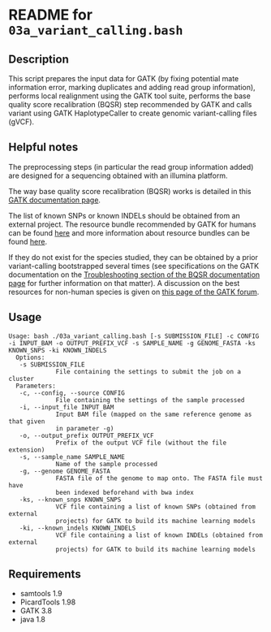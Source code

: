 README for ``03a_variant_calling.bash``
=======================================

Description
-----------

This script prepares the input data for GATK (by fixing potential mate information error, marking duplicates and adding read group information), performs local realignment using the GATK tool suite, performs the base quality score recalibration (BQSR) step recommended by GATK and calls variant using GATK HaplotypeCaller to create genomic variant-calling files (gVCF).


Helpful notes
-------------

The preprocessing steps (in particular the read group information added) are designed for a sequencing obtained with an illumina platform.

The way base quality score recalibration (BQSR) works is detailed in this [GATK documentation page](https://software.broadinstitute.org/gatk/documentation/article.php?id=44).

The list of known SNPs or known INDELs should be obtained from an external project. The resource bundle recommended by GATK for humans can be found [here](https://software.broadinstitute.org/gatk/download/bundle) and more information about resource bundles can be found [here](https://gatkforums.broadinstitute.org/gatk/discussion/11017/resource-bundle).

If they do not exist for the species studied, they can be obtained by a prior variant-calling bootstrapped several times (see specifications on the GATK documentation on the [Troubleshooting section of the BQSR documentation page](https://software.broadinstitute.org/gatk/documentation/article.php?id=44#Troubleshooting) for further information on that matter).
A discussion on the best resources for non-human species is given on [this page of the GATK forum](https://gatkforums.broadinstitute.org/gatk/discussion/1243).


Usage
-----

```
Usage: bash ./03a_variant_calling.bash [-s SUBMISSION_FILE] -c CONFIG -i INPUT_BAM -o OUTPUT_PREFIX_VCF -s SAMPLE_NAME -g GENOME_FASTA -ks KNOWN_SNPS -ki KNOWN_INDELS
  Options:
   -s SUBMISSION_FILE
             File containing the settings to submit the job on a cluster
  Parameters:
   -c, --config, --source CONFIG
             File containing the settings of the sample processed
   -i, --input_file INPUT_BAM
             Input BAM file (mapped on the same reference genome as that given 
             in parameter -g)
   -o, --output_prefix OUTPUT_PREFIX_VCF
             Prefix of the output VCF file (without the file extension)
   -s, --sample_name SAMPLE_NAME
             Name of the sample processed
   -g, --genome GENOME_FASTA
             FASTA file of the genome to map onto. The FASTA file must have 
             been indexed beforehand with bwa index
   -ks, --known_snps KNOWN_SNPS
             VCF file containing a list of known SNPs (obtained from external 
             projects) for GATK to build its machine learning models
   -ki, --known_indels KNOWN_INDELS
             VCF file containing a list of known INDELs (obtained from external 
             projects) for GATK to build its machine learning models
```


Requirements
------------

* samtools 1.9
* PicardTools 1.98
* GATK 3.8
* java 1.8


